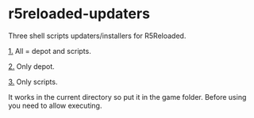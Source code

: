 # r5reloaded-updaters
Three shell scripts updaters/installers for R5Reloaded.

  [1.](https://github.com/begin-theadventure/r5reloaded-updaters/releases/download/r5reloaded-updaters/r5reloaded-update-all.sh) All = depot and scripts.
  
  [2.](https://github.com/begin-theadventure/r5reloaded-updaters/releases/download/r5reloaded-updaters/r5reloaded-update-depot.sh) Only depot.
  
  [3.](https://github.com/begin-theadventure/r5reloaded-updaters/releases/download/r5reloaded-updaters/r5reloaded-update-scripts.sh) Only scripts.

It works in the current directory so put it in the game folder. Before using you need to allow executing.
